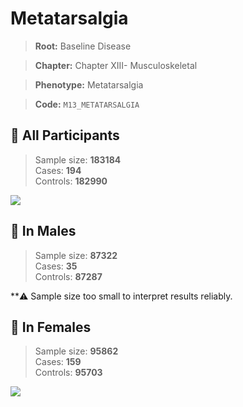 # Metatarsalgia

> **Root:** Baseline Disease  

> **Chapter:** Chapter XIII- Musculoskeletal  

> **Phenotype:** Metatarsalgia  

> **Code:** `M13_METATARSALGIA`

## 🧪 All Participants  
> Sample size: **183184**  
> Cases: **194**  
> Controls: **182990**
<img src="/Disease/Figures/ALL/Incidence/M13_METATARSALGIA.png"/>
<CsvTable src="/Disease_Data/ALL/Incidence/COX_M13_METATARSALGIA.csv" label="🔍 View full results" />

## 👨 In Males  
> Sample size: **87322**  
> Cases: **35**  
> Controls: **87287**

**⚠️ Sample size too small to interpret results reliably.


## 👩 In Females  
> Sample size: **95862**  
> Cases: **159**  
> Controls: **95703**
<img src="/Disease/Figures/Female/Incidence/M13_METATARSALGIA.png"/>
<CsvTable src="/Disease_Data/Female/Incidence/COX_M13_METATARSALGIA.csv" label="🔍 View full results" />
